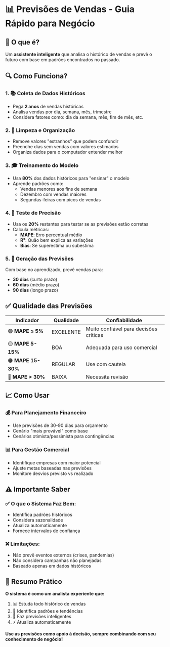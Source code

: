 # 📊 Previsões de Vendas - Guia Rápido para Negócio

## 🎯 O que é?
Um **assistente inteligente** que analisa o histórico de vendas e prevê o futuro com base em padrões encontrados no passado.

## 🔍 Como Funciona?

### 1. 📚 **Coleta de Dados Históricos**
- Pega **2 anos** de vendas históricas
- Analisa vendas por dia, semana, mês, trimestre
- Considera fatores como: dia da semana, mês, fim de mês, etc.

### 2. 🧹 **Limpeza e Organização**
- Remove valores "estranhos" que podem confundir
- Preenche dias sem vendas com valores estimados
- Organiza dados para o computador entender melhor

### 3. 🎓 **Treinamento do Modelo**
- Usa **80%** dos dados históricos para "ensinar" o modelo
- Aprende padrões como:
  - Vendas menores aos fins de semana
  - Dezembro com vendas maiores
  - Segundas-feiras com picos de vendas

### 4. 🧪 **Teste de Precisão**
- Usa os **20%** restantes para testar se as previsões estão corretas
- Calcula métricas:
  - **MAPE**: Erro percentual médio
  - **R²**: Quão bem explica as variações
  - **Bias**: Se superestima ou subestima

### 5. 🔮 **Geração das Previsões**
Com base no aprendizado, prevê vendas para:
- **30 dias** (curto prazo)
- **60 dias** (médio prazo)
- **90 dias** (longo prazo)

## ✅ Qualidade das Previsões

| Indicador | Qualidade | Confiabilidade |
|-----------|-----------|----------------|
| 🟢 **MAPE ≤ 5%** | EXCELENTE | Muito confiável para decisões críticas |
| 🟡 **MAPE 5-15%** | BOA | Adequada para uso comercial |
| 🟠 **MAPE 15-30%** | REGULAR | Use com cautela |
| 🔴 **MAPE > 30%** | BAIXA | Necessita revisão |

## 📈 Como Usar

### 💰 **Para Planejamento Financeiro**
- Use previsões de 30-90 dias para orçamento
- Cenário "mais provável" como base
- Cenários otimista/pessimista para contingências

### 📊 **Para Gestão Comercial**
- Identifique empresas com maior potencial
- Ajuste metas baseadas nas previsões
- Monitore desvios previsto vs realizado

## ⚠️ Importante Saber

### ✅ **O que o Sistema Faz Bem:**
- Identifica padrões históricos
- Considera sazonalidade
- Atualiza automaticamente
- Fornece intervalos de confiança

### ❌ **Limitações:**
- Não prevê eventos externos (crises, pandemias)
- Não considera campanhas não planejadas
- Baseado apenas em dados históricos

## 🎯 Resumo Prático

**O sistema é como um analista experiente que:**
1. 📊 Estuda todo histórico de vendas
2. 🧠 Identifica padrões e tendências  
3. 🔮 Faz previsões inteligentes
4. ⚡ Atualiza automaticamente

**Use as previsões como apoio à decisão, sempre combinando com seu conhecimento de negócio!**
